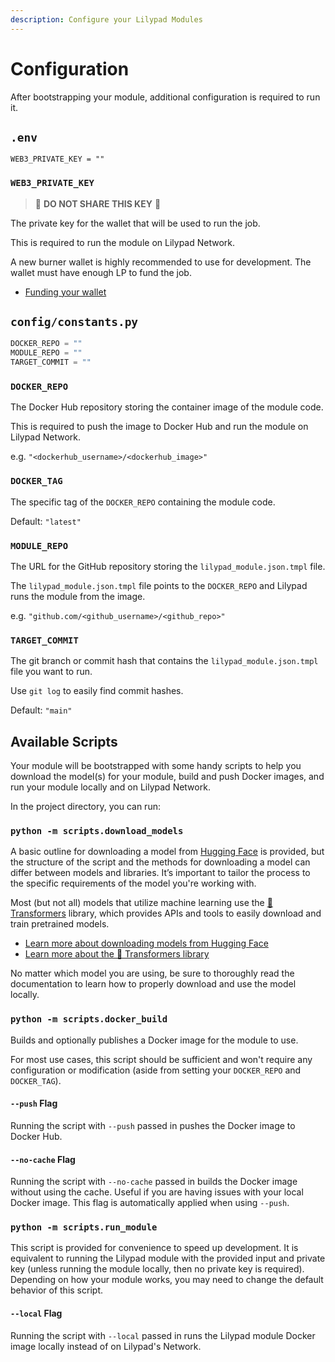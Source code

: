 ```yaml
---
description: Configure your Lilypad Modules
---
```


# Configuration

After bootstrapping your module, additional configuration is required to run it.

## `.env`

```
WEB3_PRIVATE_KEY = ""
```

### `WEB3_PRIVATE_KEY`

> 🚨 **DO NOT SHARE THIS KEY** 🚨

The private key for the wallet that will be used to run the job.

This is required to run the module on Lilypad Network.

A new burner wallet is highly recommended to use for development.
The wallet must have enough LP to fund the job.

- [Funding your wallet](https://docs.lilypad.tech/lilypad/lilypad-testnet/quick-start/funding-your-wallet-from-faucet)

## `config/constants.py`

```python
DOCKER_REPO = ""
MODULE_REPO = ""
TARGET_COMMIT = ""
```

### `DOCKER_REPO`

The Docker Hub repository storing the container image of the module code.

This is required to push the image to Docker Hub and run the module on Lilypad Network.

e.g. `"<dockerhub_username>/<dockerhub_image>"`

### `DOCKER_TAG`

The specific tag of the `DOCKER_REPO` containing the module code.

Default: `"latest"`

### `MODULE_REPO`

The URL for the GitHub repository storing the `lilypad_module.json.tmpl` file.

The `lilypad_module.json.tmpl` file points to the `DOCKER_REPO` and Lilypad runs the module from the image.

e.g. `"github.com/<github_username>/<github_repo>"`

### `TARGET_COMMIT`

The git branch or commit hash that contains the `lilypad_module.json.tmpl` file you want to run.

Use `git log` to easily find commit hashes.

Default: `"main"`

## Available Scripts

Your module will be bootstrapped with some handy scripts to help you download the model(s) for your module, build and push Docker images, and run your module locally and on Lilypad Network.

In the project directory, you can run:

### `python -m scripts.download_models`

A basic outline for downloading a model from [Hugging Face](https://huggingface.co/) is provided, but the structure of the script and the methods for downloading a model can differ between models and libraries. It’s important to tailor the process to the specific requirements of the model you're working with.

Most (but not all) models that utilize machine learning use the [🤗 Transformers](https://huggingface.co/docs/transformers/index) library, which provides APIs and tools to easily download and train pretrained models.

- [Learn more about downloading models from Hugging Face](https://huggingface.co/docs/hub/en/models-downloading)
- [Learn more about the 🤗 Transformers library](https://huggingface.co/docs/hub/en/transformers)

No matter which model you are using, be sure to thoroughly read the documentation to learn how to properly download and use the model locally.

### `python -m scripts.docker_build`

Builds and optionally publishes a Docker image for the module to use.

For most use cases, this script should be sufficient and won't require any configuration or modification (aside from setting your `DOCKER_REPO` and `DOCKER_TAG`).

#### `--push` Flag

Running the script with `--push` passed in pushes the Docker image to Docker Hub.

#### `--no-cache` Flag

Running the script with `--no-cache` passed in builds the Docker image without using the cache. Useful if you are having issues with your local Docker image. This flag is automatically applied when using `--push`.

### `python -m scripts.run_module`

This script is provided for convenience to speed up development. It is equivalent to running the Lilypad module with the provided input and private key (unless running the module locally, then no private key is required). Depending on how your module works, you may need to change the default behavior of this script.

#### `--local` Flag

Running the script with `--local` passed in runs the Lilypad module Docker image locally instead of on Lilypad's Network.

